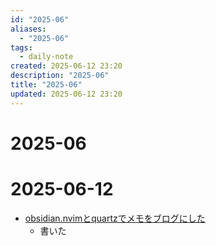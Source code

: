 ```yaml
---
id: "2025-06"
aliases:
  - "2025-06"
tags:
  - daily-note
created: 2025-06-12 23:20
description: "2025-06"
title: "2025-06"
updated: 2025-06-12 23:20
---
```


# 2025-06

# 2025-06-12

- [obsidian.nvimとquartzでメモをブログにした](blog/20250409232616.md)
    - 書いた

